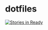 # dotfiles
[![Stories in Ready](https://badge.waffle.io/lucascarvalho/dotfiles.png?label=ready&title=Ready)](http://waffle.io/lucascarvalho/dotfiles)
